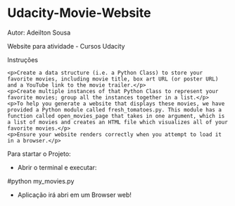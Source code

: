 # Udacity-Movie-Website

Autor: Adeilton Sousa

Website para atividade - Cursos Udacity

Instruções

    <p>Create a data structure (i.e. a Python Class) to store your favorite movies, including movie title, box art URL (or poster URL) and a YouTube link to the movie trailer.</p>
    <p>Create multiple instances of that Python Class to represent your favorite movies; group all the instances together in a list.</p>
    <p>To help you generate a website that displays these movies, we have provided a Python module called fresh_tomatoes.py. This module has a function called open_movies_page that takes in one argument, which is a list of movies and creates an HTML file which visualizes all of your favorite movies.</p>
    <p>Ensure your website renders correctly when you attempt to load it in a browser.</p>
    
Para startar o Projeto:
- Abrir o terminal e executar:

#python my_movies.py 

- Aplicação irá abri em um Browser web!



